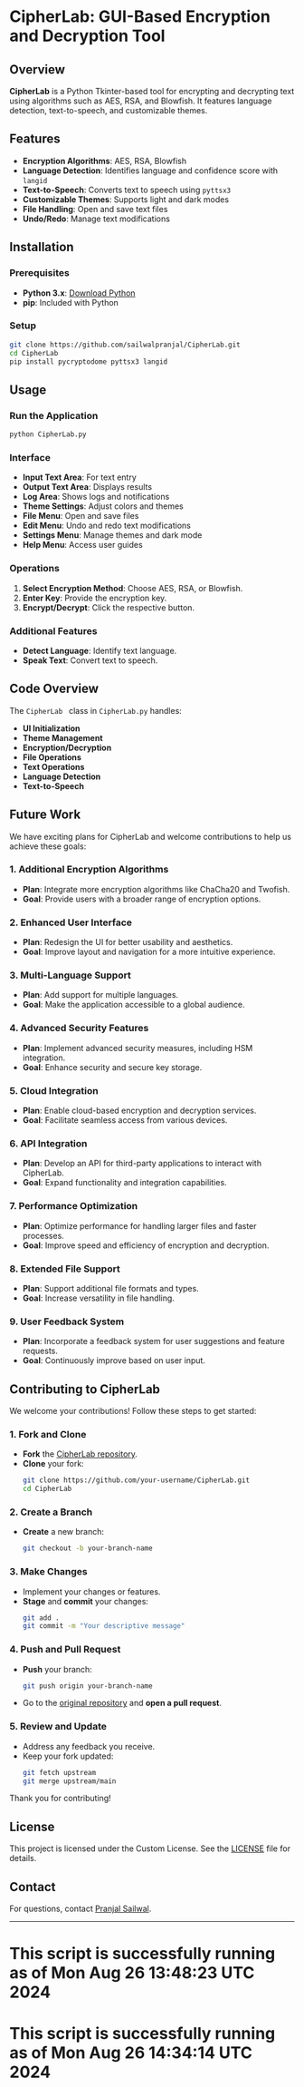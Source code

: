 # CipherLab: GUI-Based Encryption and Decryption Tool

## Overview

**CipherLab** is a Python Tkinter-based tool for encrypting and decrypting text using algorithms such as AES, RSA, and Blowfish. It features language detection, text-to-speech, and customizable themes.

## Features

- **Encryption Algorithms**: AES, RSA, Blowfish
- **Language Detection**: Identifies language and confidence score with `langid`
- **Text-to-Speech**: Converts text to speech using `pyttsx3`
- **Customizable Themes**: Supports light and dark modes
- **File Handling**: Open and save text files
- **Undo/Redo**: Manage text modifications

## Installation

### Prerequisites
- **Python 3.x**: [Download Python](https://www.python.org/)
- **pip**: Included with Python

### Setup
```bash
git clone https://github.com/sailwalpranjal/CipherLab.git
cd CipherLab
pip install pycryptodome pyttsx3 langid
```

## Usage

### Run the Application
```bash
python CipherLab.py
```

### Interface
- **Input Text Area**: For text entry
- **Output Text Area**: Displays results
- **Log Area**: Shows logs and notifications
- **Theme Settings**: Adjust colors and themes
- **File Menu**: Open and save files
- **Edit Menu**: Undo and redo text modifications
- **Settings Menu**: Manage themes and dark mode
- **Help Menu**: Access user guides

### Operations
1. **Select Encryption Method**: Choose AES, RSA, or Blowfish.
2. **Enter Key**: Provide the encryption key.
3. **Encrypt/Decrypt**: Click the respective button.

### Additional Features
- **Detect Language**: Identify text language.
- **Speak Text**: Convert text to speech.

## Code Overview

The `CipherLab ` class in `CipherLab.py` handles:
- **UI Initialization**
- **Theme Management**
- **Encryption/Decryption**
- **File Operations**
- **Text Operations**
- **Language Detection**
- **Text-to-Speech**

## Future Work

We have exciting plans for CipherLab and welcome contributions to help us achieve these goals:

### 1. Additional Encryption Algorithms
- **Plan**: Integrate more encryption algorithms like ChaCha20 and Twofish.
- **Goal**: Provide users with a broader range of encryption options.

### 2. Enhanced User Interface
- **Plan**: Redesign the UI for better usability and aesthetics.
- **Goal**: Improve layout and navigation for a more intuitive experience.

### 3. Multi-Language Support
- **Plan**: Add support for multiple languages.
- **Goal**: Make the application accessible to a global audience.

### 4. Advanced Security Features
- **Plan**: Implement advanced security measures, including HSM integration.
- **Goal**: Enhance security and secure key storage.

### 5. Cloud Integration
- **Plan**: Enable cloud-based encryption and decryption services.
- **Goal**: Facilitate seamless access from various devices.

### 6. API Integration
- **Plan**: Develop an API for third-party applications to interact with CipherLab.
- **Goal**: Expand functionality and integration capabilities.

### 7. Performance Optimization
- **Plan**: Optimize performance for handling larger files and faster processes.
- **Goal**: Improve speed and efficiency of encryption and decryption.

### 8. Extended File Support
- **Plan**: Support additional file formats and types.
- **Goal**: Increase versatility in file handling.

### 9. User Feedback System
- **Plan**: Incorporate a feedback system for user suggestions and feature requests.
- **Goal**: Continuously improve based on user input.

## Contributing to CipherLab

We welcome your contributions! Follow these steps to get started:

### 1. Fork and Clone
- **Fork** the [CipherLab repository](https://github.com/sailwalpranjal/CipherLab).
- **Clone** your fork:
  ```bash
  git clone https://github.com/your-username/CipherLab.git
  cd CipherLab
  ```

### 2. Create a Branch
- **Create** a new branch:
  ```bash
  git checkout -b your-branch-name
  ```

### 3. Make Changes
- Implement your changes or features.
- **Stage** and **commit** your changes:
  ```bash
  git add .
  git commit -m "Your descriptive message"
  ```

### 4. Push and Pull Request
- **Push** your branch:
  ```bash
  git push origin your-branch-name
  ```
- Go to the [original repository](https://github.com/sailwalpranjal/CipherLab) and **open a pull request**.

### 5. Review and Update
- Address any feedback you receive.
- Keep your fork updated:
  ```bash
  git fetch upstream
  git merge upstream/main
  ```

Thank you for contributing!

## License

This project is licensed under the Custom License. See the [LICENSE](LICENSE) file for details.

## Contact

For questions, contact [Pranjal Sailwal](mailto:pranjalsailwal09@gmail.com).

---
# This script is successfully running as of Mon Aug 26 13:48:23 UTC 2024
# This script is successfully running as of Mon Aug 26 14:34:14 UTC 2024
